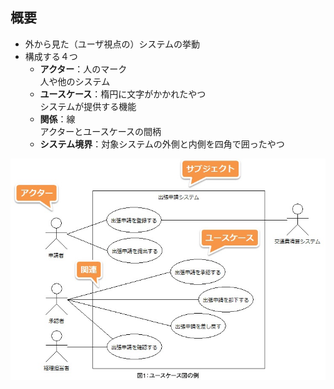 ## 概要
- 外から見た（ユーザ視点の）システムの挙動
- 構成する４つ
    - **アクター**：人のマーク  
人や他のシステム
    - **ユースケース**：楕円に文字がかかれたやつ  
システムが提供する機能
    - **関係**：線  
アクターとユースケースの間柄
    - **システム境界**：対象システムの外側と内側を四角で囲ったやつ  

![ユースケース図](img/ユースケース図.jpg)

##
